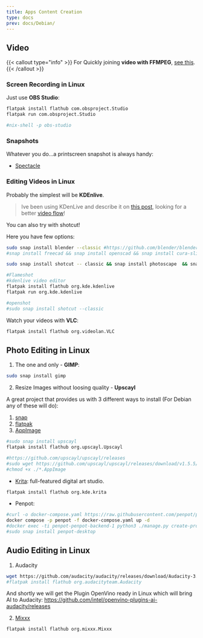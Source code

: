```yaml
---
title: Apps Content Creation
type: docs
prev: docs/Debian/
---
```



## Video

{{< callout type="info" >}}
For Quickly joining **video with FFMPEG**, [see this](https://jalcocert.github.io/JAlcocerT/my-action-cam-video-workflow/#quick-videos---ffmpeg-cli).
{{< /callout >}}

### Screen Recording in Linux

Just use **OBS Studio**:

```sh
flatpak install flathub com.obsproject.Studio
flatpak run com.obsproject.Studio

#nix-shell -p obs-studio
```

### Snapshots

Whatever you do...a printscreen snapshot is always handy:

* [Spectacle](https://github.com/KDE/spectacle) 


### Editing Videos in Linux

Probably the simplest will be **KDEnlive**.

> Ive been using KDenLive and describe it on [this post](https://jalcocert.github.io/JAlcocerT/dji-oa5pro-firmware-updates/), looking for a better [video flow](https://jalcocert.github.io/JAlcocerT/my-action-cam-video-workflow/)!

You can also try with shotcut!

Here you have few options:

<!-- 
https://www.youtube.com/watch?v=EHnAV6fObGI -->

```sh
sudo snap install blender --classic #https://github.com/blender/blender/archive/refs/tags/v4.1.1.tar.gz
#snap install freecad && snap install openscad && snap install cura-slicer 

sudo snap install shotcut -- classic && snap install photoscape  && snap install inkscape

#Flameshot
#kdenlive video editor
flatpak install flathub org.kde.kdenlive
flatpak run org.kde.kdenlive

#openshot
#sudo snap install shotcut --classic
```

Watch your videos with **VLC**:

```sh
flatpak install flathub org.videolan.VLC
```

<!-- {{% details title="Private Android with LineageOS" closed="true" %}}

> SUpported devices list: <https://wiki.lineageos.org/devices/>

{{% /details %}} 
https://gist.githubusercontent.com/JAlcocerT/197667ec5ec0da53e78eb58c4253a73f/raw/d1fe2b51e68fe35b4301c50979e10c1ac18fae9c/Z_design.sh -->


## Photo Editing in Linux

1. The one and only - **GIMP**:

```sh
sudo snap install gimp
```

2. Resize Images without loosing quality - **Upscayl**

A great project that provides us with 3 different ways to install (For Debian any of these will do): 

1. [snap](https://jalcocert.github.io/Linux/docs/debian/linux_installing_apps/#snap)
2. [flatpak](https://jalcocert.github.io/Linux/docs/debian/linux_installing_apps/#flatpak) 
3. [AppImage](https://jalcocert.github.io/Linux/docs/debian/linux_installing_apps/#ui)

```sh
#sudo snap install upscayl
flatpak install flathub org.upscayl.Upscayl

#https://github.com/upscayl/upscayl/releases
#sudo wget https://github.com/upscayl/upscayl/releases/download/v1.5.5/Upscayl-1.5.5.AppImage
#chmod +x ./*.AppImage
```

* [Krita](https://krita.org/en/): full-featured digital art studio.

```sh
flatpak install flathub org.kde.krita
```

* Penpot:

```sh
#curl -o docker-compose.yaml https://raw.githubusercontent.com/penpot/penpot/main/docker/images/docker-compose.yaml
docker compose -p penpot -f docker-compose.yaml up -d
#docker exec -ti penpot-penpot-backend-1 python3 ./manage.py create-profile
#sudo snap install penpot-desktop
```

## Audio Editing in Linux

1. Audacity

```sh
wget https://github.com/audacity/audacity/releases/download/Audacity-3.4.2/audacity-linux-3.4.2-x64.AppImage
#flatpak install flathub org.audacityteam.Audacity
```

And shortly we will get the Plugin OpenVino ready in Linux which will bring AI to Audacity: https://github.com/intel/openvino-plugins-ai-audacity/releases

2. [Mixxx](https://flathub.org/apps/org.mixxx.Mixxx)

```sh
flatpak install flathub org.mixxx.Mixxx
```